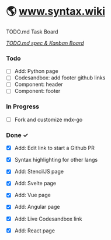 # 🌎 www.syntax.wiki

TODO.md Task Board

<em>[TODO.md spec & Kanban Board](https://marketplace.visualstudio.com/items?itemName=coddx.coddx-alpha)</em>

### Todo

- [ ] Add: Python page  
- [ ] Codesandbox: add footer github links  
- [ ] Component: header  
- [ ] Component: footer  

### In Progress

- [ ] Fork and customize mdx-go  

### Done ✓

- [x] Add: Edit link to start a Github PR  
- [x] Syntax highlighting for other langs  
- [x] Add: StencilJS page  
- [x] Add: Svelte page  
- [x] Add: Vue page  
- [x] Add: Angular page  
- [x] Add: Live Codesandbox link  
- [x] Add: React page  

